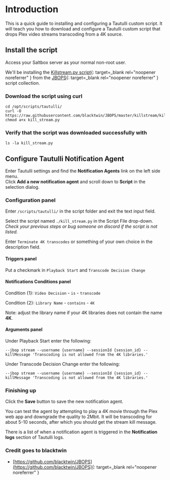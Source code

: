 # Introduction

This is a quick guide to installing and configuring a Tautulli custom script. It will teach you how to download and configure a Tautulli custom script that drops Plex video streams transcoding from a 4K source.

## Install the script

Access your Saltbox server as your normal non-root user.

We'll be installing the [Killstream.py script](https://github.com/blacktwin/JBOPS/tree/master/killstream){: target=_blank rel="noopener noreferrer" } from the [JBOPS](https://github.com/blacktwin/JBOPS){: target=_blank rel="noopener noreferrer" } script collection.

### Download the script using curl

```shell
cd /opt/scripts/tautulli/
curl -O https://raw.githubusercontent.com/blacktwin/JBOPS/master/killstream/kill_stream.py
chmod a+x kill_stream.py
```

### Verify that the script was downloaded successfully with

```shell
ls -la kill_stream.py
```

## Configure Tautulli Notification Agent

Enter Tautulli settings and find the **Notification Agents** link on the left side menu.\
Click **Add a new notification agent** and scroll down to **Script** in the selection dialog.

### Configuration panel

Enter `/scripts/tautulli/` in the script folder and exit the text input field.

Select the script named `./kill_stream.py` in the Script File drop-down.\
_Check your previous steps or bug someone on discord if the script is not listed._

Enter `Terminate 4K transcodes` or something of your own choice in the description field.

#### Triggers panel

Put a checkmark in `Playback Start` and `Transcode Decision Change`

#### Notifications Conditions panel

Condition {1}: `Video Decision` - `is` - `transcode`

Condition {2}: `Library Name` - `contains` - `4K`

Note: adjust the library name if your 4K libraries does not contain the name **4K**.

#### Arguments panel

Under Playback Start enter the following:

```text
--jbop stream --username {username} --sessionId {session_id} --killMessage 'Transcoding is not allowed from the 4K libraries.'
```

Under Transcode Decision Change enter the following:

```text
--jbop stream --username {username} --sessionId {session_id} --killMessage 'Transcoding is not allowed from the 4K libraries.'
```

### Finishing up

Click the **Save** button to save the new notification agent.

You can test the agent by attempting to play a 4K movie through the Plex web app and downgrade the quality to 2Mbit. It will be transcoding for about 5-10 seconds, after which you should get the stream kill message.

There is a list of when a notification agent is triggered in the **Notification logs** section of Tautulli logs.

### Credit goes to blacktwin

* [https://github.com/blacktwin/JBOPS](https://github.com/blacktwin/JBOPS){: target=_blank rel="noopener noreferrer" }
